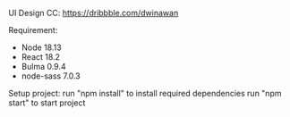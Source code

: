 UI Design CC: https://dribbble.com/dwinawan

Requirement:
- Node 18.13
- React 18.2
- Bulma 0.9.4
- node-sass 7.0.3

Setup project: 
run "npm install" to install required dependencies
run "npm start" to start project 
